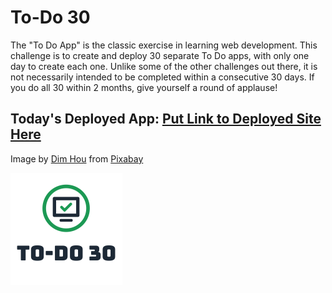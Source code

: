 # To-Do 30

The "To Do App" is the classic exercise in learning web development. This challenge is to create and deploy 30 separate To Do apps, with only one day to create each one. Unlike some of the other challenges out there, it is not necessarily intended to be completed within a consecutive 30 days. If you do all 30 within 2 months, give yourself a round of applause!

## Today's Deployed App: [Put Link to Deployed Site Here](https://todo.elijahwilcott.com/06)

Image by <a href="https://pixabay.com/users/dimhou-5987327/?utm_source=link-attribution&amp;utm_medium=referral&amp;utm_campaign=image&amp;utm_content=3652697">Dim Hou</a> from <a href="https://pixabay.com/?utm_source=link-attribution&amp;utm_medium=referral&amp;utm_campaign=image&amp;utm_content=3652697">Pixabay</a>

![To-Do 30](https://github.com/ejw773/to-do-30/blob/main/public/to-do-30-flattened.png)
